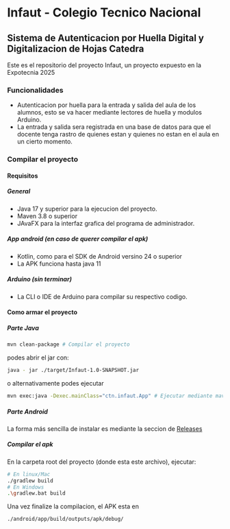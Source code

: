 # Infaut - Colegio Tecnico Nacional

## Sistema de Autenticacion por Huella Digital y Digitalizacion de Hojas Catedra

Este es el repositorio del proyecto Infaut,
un proyecto expuesto en la Expotecnia 2025

### Funcionalidades

- Autenticacion por huella para la entrada y salida del aula de los alumnos,
  esto se va hacer mediante lectores de huella y modulos Arduino.
- La entrada y salida sera registrada en una base de datos para que el docente tenga
  rastro de quienes estan y quienes no estan en el aula en un cierto momento.

### Compilar el proyecto

#### Requisitos

##### General

- Java 17 y superior para la ejecucion del proyecto.
- Maven 3.8 o superior
- JAvaFX para la interfaz grafica del programa de administrador.

##### App android (en caso de querer compilar el apk)

- Kotlin, como para el SDK de Android versino 24 o superior
- La APK funciona hasta java 11

##### Arduino (sin terminar)

- La CLI o IDE de Arduino para compilar su respectivo codigo.

#### Como armar el proyecto

##### Parte Java

```sh
mvn clean-package # Compilar el proyecto
```

podes abrir el jar con:

```sh
java - jar ./target/Infaut-1.0-SNAPSHOT.jar
```

o alternativamente podes ejecutar

```sh
mvn exec:java -Dexec.mainClass="ctn.infaut.App" # Ejecutar mediante maven
```

##### Parte Android

La forma más sencilla de instalar es mediante la seccion de
[Releases](https://github.com/Isacc-smth/InfAut/releases)

##### Compilar el apk

En la carpeta root del proyecto (donde esta este archivo), ejecutar:

```sh
# En linux/Mac
./gradlew build
# En Windows
.\gradlew.bat build
```

Una vez finalize la compilacion, el APK esta en

```sh
./android/app/build/outputs/apk/debug/
```
